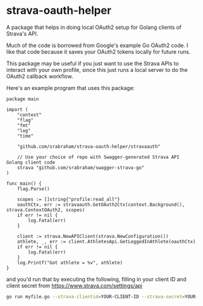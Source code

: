 # strava-oauth-helper

A package that helps in doing local OAuth2 setup for Golang clients of Strava's API.

Much of the code is borrowed from Google's example Go OAuth2 code. I like that code because
it saves your OAuth2 tokens locally for future runs.

This package may be useful if you just want to use the Strava APIs to interact with your
own profile, since this just runs a local server to do the OAuth2 callback workflow.

Here's an example program that uses this package:

```golang
package main

import (
	"context"
	"flag"
	"fmt"
	"log"
	"time"

	"github.com/srabraham/strava-oauth-helper/stravaauth"

	// Use your choice of repo with Swagger-generated Strava API Golang client code
	strava "github.com/srabraham/swagger-strava-go"
)

func main() {
	flag.Parse()

	scopes := []string{"profile:read_all"}
	oauthCtx, err := stravaauth.GetOAuth2Ctx(context.Background(), strava.ContextOAuth2, scopes)
	if err != nil {
		log.Fatal(err)
	}

	client := strava.NewAPIClient(strava.NewConfiguration())
	athlete, _, err := client.AthletesApi.GetLoggedInAthlete(oauthCtx)
	if err != nil {
		log.Fatal(err)
	}
	log.Printf("Got athlete = %v", athlete)
}
```

and you'd run that by executing the following, filling in your client ID and client secret from https://www.strava.com/settings/api

```sh
go run myfile.go --strava-clientid=YOUR-CLIENT-ID --strava-secret=YOUR-CLIENT-SECRET
```
